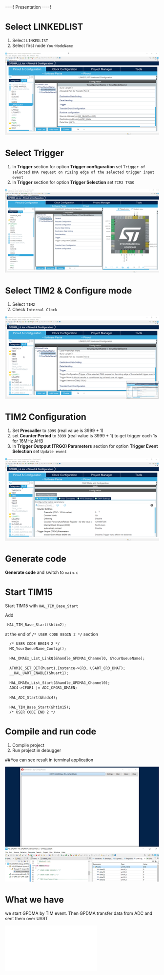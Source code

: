 ----!
Presentation
----!

# Select LINKEDLIST

1. Select `LINKEDLIST`
2. Select first node `YourNodeName`

![node selection](./img/26.gif)

# Select Trigger

   1. In **Trigger** section for option **Trigger configuration** set `Trigger of selected DMA request on rising edge of the selected trigger input event`
   2. In **Trigger** section for option **Trigger Selection** set `TIM2 TRGO`

![trigger selection](./img/27.gif)

# Select  TIM2 & Configure mode 

1. Select `TIM2`
2. Check `Internal Clock`

![tim15 selection](./img/28.gif)

# TIM2 Configuration

1. Set **Prescaller** to `3999` (real value is 3999 + 1)
2. set **Counter Period** to `3999` (real value is 3999 + 1) to get trigger each 1s for 16MHz AHB
3. In **Trigger Outpput (TRGO) Parameters** section for option **Trigger Event Selection** set `Update event`

![tim15 configuration](./img/29.gif)

# Generate code 

**Generate code** and switch to `main.c`

# Start TIM15

Start TIM15 with `HAL_TIM_Base_Start`

Add 

```c
 HAL_TIM_Base_Start(&htim2);
```

at the end of `/* USER CODE BEGIN 2 */` section

```c-nc
  /* USER CODE BEGIN 2 */
  MX_YourQueueName_Config();

  HAL_DMAEx_List_LinkQ(&handle_GPDMA1_Channel0, &YourQueueName);
  
  ATOMIC_SET_BIT(huart1.Instance->CR3, USART_CR3_DMAT);
  __HAL_UART_ENABLE(&huart1);

  HAL_DMAEx_List_Start(&handle_GPDMA1_Channel0);
  ADC4->CFGR1 |= ADC_CFGR1_DMAEN;

  HAL_ADC_Start(&hadc4);

  HAL_TIM_Base_Start(&htim15);
  /* USER CODE END 2 */
```

# Compile and run code

1. Compile project
2. Run project in debugger

##You can see result in terminal application

![tim15 result](./img/CubeIDE_TimResult.apng)

# What we have

we start GPDMA by TIM event. Then GPDMA transfer data from ADC and sent them over UART

![adc dma uart tim](./img/adc_dma_uart_tim.json)
